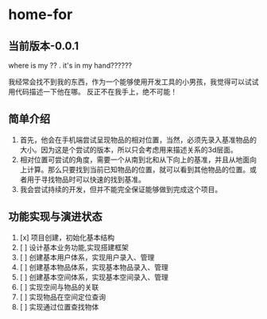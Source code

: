 # home-for
## 当前版本-0.0.1

where is my ?? . it's in my hand??????

我经常会找不到我的东西，作为一个能够使用开发工具的小男孩，我觉得可以试试用代码描述一下他在哪。
反正不在我手上，绝不可能！
## 简单介绍
1. 首先，他会在手机端尝试呈现物品的相对位置，当然，必须先录入基准物品的大小。因为这是个尝试的版本，所以只会考虑用来描述关系的3d层面。
2. 相对位置可尝试的角度，需要一个从南到北和从下向上的基准，并且从地面向上计算。那么只要找到当前已知物品的位置，就可以看到其他物品的位置。或者用于寻找物品时可以快速的找到基准。
3. 我会尝试持续的开发，但并不能完全保证能够做到完成这个项目。

## 功能实现与演进状态
1. [x] 项目创建，初始化基本结构
2. [ ] 设计基本业务功能,实现搭建框架
3. [ ] 创建基本用户体系，实现用户录入、管理
4. [ ] 创建基本物品体系，实现基本物品录入、管理
5. [ ] 创建基本空间体系，实现基本空间录入、管理
6. [ ] 实现空间与物品的关联
7. [ ] 实现物品在空间定位查询
8. [ ] 实现通过位置查找物体